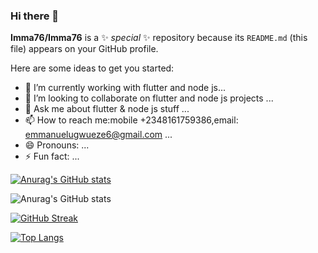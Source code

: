 ### Hi there 👋


**Imma76/Imma76** is a ✨ _special_ ✨ repository because its `README.md` (this file) appears on your GitHub profile.

Here are some ideas to get you started:

- 🔭 I’m currently working with flutter and node js...
- 👯 I’m looking to collaborate on flutter and node js projects ...
- 💬 Ask me about flutter & node js stuff  ...
- 📫 How to reach me:mobile +2348161759386,email: emmanuelugwueze6@gmail.com ...
- 😄 Pronouns: ...
- ⚡ Fun fact: ...


[![Anurag's GitHub stats](https://github-readme-stats.vercel.app/api?username=anuraghazra)](https://github.com/anuraghazra/github-readme-stats)

![Anurag's GitHub stats](https://github-readme-stats.vercel.app/api?username=Imma76&show_icons=true&theme=dark)


[![GitHub Streak](https://github-readme-streak-stats.herokuapp.com/?user=Imma76)](https://git.io/streak-stats)

[![Top Langs](https://github-readme-stats.vercel.app/api/top-langs/?username=Imma76&layout=compact)](https://github.com/anuraghazra/github-readme-stats)
